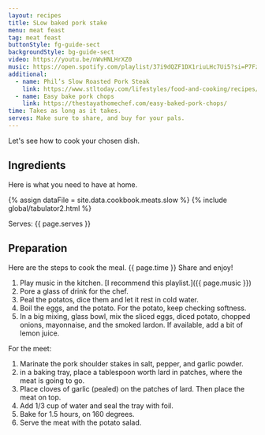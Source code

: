 ```yaml
---
layout: recipes
title: SLow baked pork stake
menu: meat feast
tag: meat feast
buttonStyle: fg-guide-sect
backgroundStyle: bg-guide-sect
video: https://youtu.be/nWvHNLHrXZ0
music: https://open.spotify.com/playlist/37i9dQZF1DX1riuLHc7Ui5?si=P7Fz8s18QQKamfbkYGBJ_w
additional:
  - name: Phil’s Slow Roasted Pork Steak
    link: https://www.stltoday.com/lifestyles/food-and-cooking/recipes/phil-s-slow-roasted-pork-steak/article_898b02f5-138a-5a56-836b-a9b3bb12c4d3.html
  - name: Easy bake pork chops
    link: https://thestayathomechef.com/easy-baked-pork-chops/
time: Takes as long as it takes.
serves: Make sure to share, and buy for your pals.
---
```


Let's see how to cook your chosen dish.
<!-- excerpt-end -->

## Ingredients

Here is what you need to have at home.


{% assign dataFile = site.data.cookbook.meats.slow %}
{% include global/tabulator2.html %}


Serves: {{ page.serves }}

## Preparation

Here are the steps to cook the meal. {{ page.time }} Share and enjoy!

1. Play music in the kitchen. [I recommend this playlist.]({{ page.music }})
2. Pore a glass of drink for the chef.
3. Peal the potatos, dice them and let it rest in cold water.
4. Boil the eggs, and the potato. For the potato, keep checking softness. 
5. In a big mixing, glass bowl, mix the sliced eggs, diced potato, chopped onions, mayonnaise, and the smoked lardon. If available, add a bit of lemon juice.

For the meet:

1. Marinate the pork shoulder stakes in salt, pepper, and garlic powder.
2. in a baking tray, place a tablespoon worth lard in patches, where the meat is going to go.
3. Place cloves of garlic (pealed) on the patches of lard. Then place the meat on top.
4. Add 1/3 cup of water and seal the tray with foil.
5. Bake for 1.5 hours, on 160 degrees.
6. Serve the meat with the potato salad.